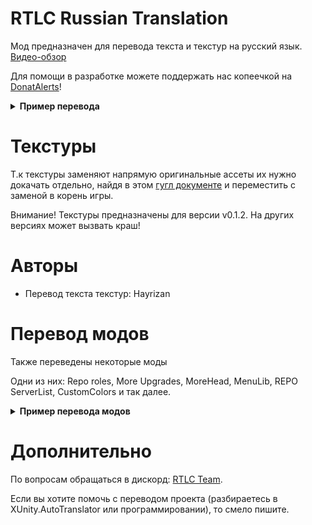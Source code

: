 # RTLC Russian Translation

Мод предназначен для перевода текста и текстур на русский язык. [Видео-обзор](https://www.youtube.com/watch?v=u7fm7Dds__U&ab_channel=DimaLooper)

Для помощи в разработке можете поддержать нас копеечкой на [DonatAlerts](https://www.donationalerts.com/r/dima_looper)!

</details>

**<details><summary>Пример перевода</summary>**

![amo](https://i.imgur.com/63LDtPq.png)

![amo](https://i.imgur.com/vf9uBJA.png)

![amo](https://i.imgur.com/8Iuz6dh.png)

![amo](https://i.imgur.com/YsPBU0Q.png)

</details>

# Текстуры

Т.к текстуры заменяют напрямую оригинальные ассеты их нужно докачать отдельно, найдя в этом [гугл документе](https://docs.google.com/document/d/1aNZRErrFppiUepZTBl8cWX5z4Yndos04-K7oml6-l_Q/edit?tab=t.ax360qoz9gkn) и переместить с заменой в корень игры.

Внимание! Текстуры предназначены для версии v0.1.2. На других версиях может вызвать краш!

# Авторы

- Перевод текста текстур: Hayrizan

# Перевод модов

Также переведены некоторые моды

Одни из них: Repo roles, More Upgrades, MoreHead, MenuLib, REPO ServerList, CustomColors и так далее.

</details>

**<details><summary>Пример перевода модов</summary>**

![amo](https://i.imgur.com/N21tKvL.png)

![amo](https://i.imgur.com/956YQsU.png)

![amo](https://i.imgur.com/ZvM2zPy.jpeg)

![amo](https://i.imgur.com/Inel266.jpeg)

</details>

# Дополнительно

По вопросам обращаться в дискорд: [RTLC Team](https://discord.gg/QahpjZzGkm).

Если вы хотите помочь с переводом проекта (разбираетесь в XUnity.AutoTranslator или программировании), то смело пишите.